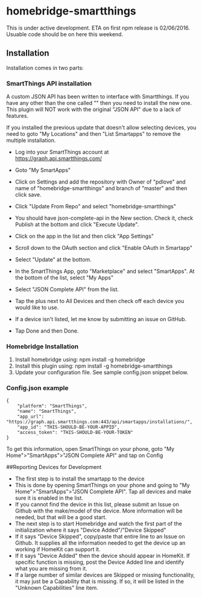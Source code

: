 # homebridge-smartthings

This is under active development. ETA on first npm release is 02/06/2016. Usuable code should be on here this weekend.

## Installation

Installation comes in two parts:

### SmartThings API installation
A custom JSON API has been written to interface with Smartthings. If you have any other than the one called "" then you need to install the new one.
This plugin will NOT work with the original "JSON API" due to a lack of features.

If you installed the previous update that doesn't allow selecting devices, you need to goto "My Locations" and then "List Smartapps" to remove the multiple installation.

* Log into your SmartThings account at https://graph.api.smartthings.com/
* Goto "My SmartApps"
* Click on Settings and add the repository with Owner of "pdlove" and name of "homebridge-smartthings" and branch of "master" and then click save.
* Click "Update From Repo" and select "homebridge-smartthings"
* You should have json-complete-api in the New section. Check it, check Publish at the bottom and click "Execute Update".

* Click on the app in the list and then click "App Settings"
* Scroll down to the OAuth section and click "Enable OAuth in Smartapp"
* Select "Update" at the bottom.

* In the SmartThings App, goto "Marketplace" and select "SmartApps". At the bottom of the list, select "My Apps"
* Select "JSON Complete API" from the list.
* Tap the plus next to All Devices and then check off each device you would like to use. 
 * If a device isn't listed, let me know by submitting an issue on GitHub.
* Tap Done and then Done.

### Homebridge Installation

1. Install homebridge using: npm install -g homebridge
2. Install this plugin using: npm install -g homebridge-smartthings
3. Update your configuration file. See sample config.json snippet below. 

### Config.json example

	{
		"platform": "SmartThings",
    	"name": "SmartThings",
        "app_url": "https://graph.api.smartthings.com:443/api/smartapps/installations/",
        "app_id": "THIS-SHOULD-BE-YOUR-APPID",
        "access_token": "THIS-SHOULD-BE-YOUR-TOKEN"
	} 

To get this information, open SmartThings on your phone, goto "My Home">"SmartApps">"JSON Complete API" and tap on Config

##Reporting Devices for Development

* The first step is to install the smartapp to the device
 * This is done by opening SmartThings on your phone and going to "My Home">"SmartApps">"JSON Complete API". Tap all devices and make sure it is enabled in the list.
 * If you cannot find the device in this list, please submit an Issue on Github with the make/model of the device. More information will be needed, but that will be a good start.
* The next step is to start Homebridge and watch the first part of the initialization where it says "Device Added"/"Device Skipped"
 * If it says "Device Skipped", copy/paste that entire line to an Issue on Github. It supplies all the information needed to get the device up an working if HomeKit can support it.
 * If it says "Device Added" then the device should appear in HomeKit. If specific function is missing, post the Device Added line and identify what you are missing from it.
* If a large number of similar devices are Skipped or missing functionality, it may just be a Capability that is missing. If so, it will be listed in the "Unknown Capabilities" line item.
